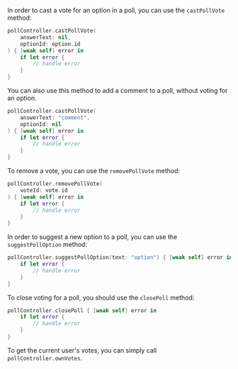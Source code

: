 In order to cast a vote for an option in a poll, you can use the `castPollVote` method:

```swift
pollController.castPollVote(
    answerText: nil,
    optionId: option.id
) { [weak self] error in
    if let error {
        // handle error
    }
}
```

You can also use this method to add a comment to a poll, without voting for an option.

```swift
pollController.castPollVote(
    answerText: "comment",
    optionId: nil
) { [weak self] error in
    if let error {
        // handle error
    }
}
```

To remove a vote, you can use the `removePollVote` method:

```swift
pollController.removePollVote(
    voteId: vote.id
) { [weak self] error in
    if let error {
        // handle error
    }
}
```

In order to suggest a new option to a poll, you can use the `suggestPollOption` method:

```swift
pollController.suggestPollOption(text: "option") { [weak self] error in
    if let error {
        // handle error
    }
}
```

To close voting for a poll, you should use the `closePoll` method:

```swift
pollController.closePoll { [weak self] error in
    if let error {
        // handle error
    }
}
```

To get the current user's votes, you can simply call `pollController.ownVotes`.